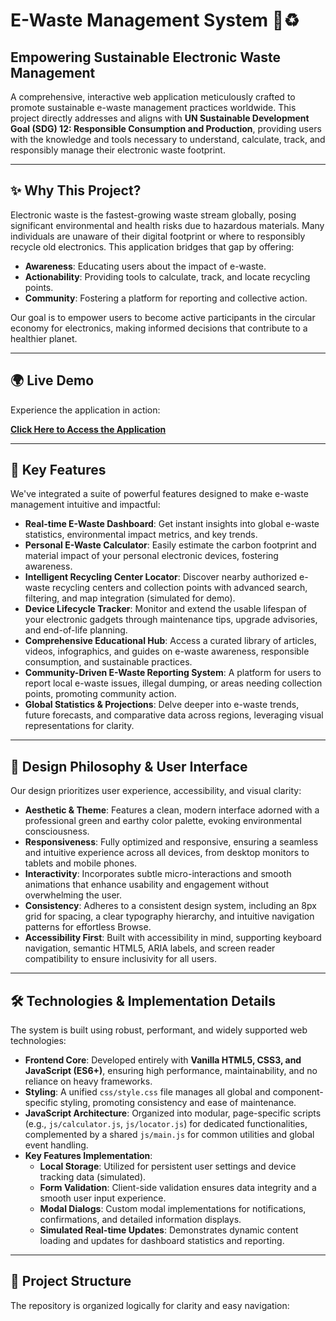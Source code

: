 # E-Waste Management System 🌿♻️

## Empowering Sustainable Electronic Waste Management

A comprehensive, interactive web application meticulously crafted to promote sustainable e-waste management practices worldwide. This project directly addresses and aligns with **UN Sustainable Development Goal (SDG) 12: Responsible Consumption and Production**, providing users with the knowledge and tools necessary to understand, calculate, track, and responsibly manage their electronic waste footprint.

---

## ✨ Why This Project?

Electronic waste is the fastest-growing waste stream globally, posing significant environmental and health risks due to hazardous materials. Many individuals are unaware of their digital footprint or where to responsibly recycle old electronics. This application bridges that gap by offering:

* **Awareness**: Educating users about the impact of e-waste.
* **Actionability**: Providing tools to calculate, track, and locate recycling points.
* **Community**: Fostering a platform for reporting and collective action.

Our goal is to empower users to become active participants in the circular economy for electronics, making informed decisions that contribute to a healthier planet.

---

## 🌍 Live Demo

Experience the application in action:

[**Click Here to Access the Application**](https://kmishra2026.github.io/E-Waste-Management/)

---

## 🚀 Key Features

We've integrated a suite of powerful features designed to make e-waste management intuitive and impactful:

* **Real-time E-Waste Dashboard**: Get instant insights into global e-waste statistics, environmental impact metrics, and key trends.
* **Personal E-Waste Calculator**: Easily estimate the carbon footprint and material impact of your personal electronic devices, fostering awareness.
* **Intelligent Recycling Center Locator**: Discover nearby authorized e-waste recycling centers and collection points with advanced search, filtering, and map integration (simulated for demo).
* **Device Lifecycle Tracker**: Monitor and extend the usable lifespan of your electronic gadgets through maintenance tips, upgrade advisories, and end-of-life planning.
* **Comprehensive Educational Hub**: Access a curated library of articles, videos, infographics, and guides on e-waste awareness, responsible consumption, and sustainable practices.
* **Community-Driven E-Waste Reporting System**: A platform for users to report local e-waste issues, illegal dumping, or areas needing collection points, promoting community action.
* **Global Statistics & Projections**: Delve deeper into e-waste trends, future forecasts, and comparative data across regions, leveraging visual representations for clarity.

---

## 🎨 Design Philosophy & User Interface

Our design prioritizes user experience, accessibility, and visual clarity:

* **Aesthetic & Theme**: Features a clean, modern interface adorned with a professional green and earthy color palette, evoking environmental consciousness.
* **Responsiveness**: Fully optimized and responsive, ensuring a seamless and intuitive experience across all devices, from desktop monitors to tablets and mobile phones.
* **Interactivity**: Incorporates subtle micro-interactions and smooth animations that enhance usability and engagement without overwhelming the user.
* **Consistency**: Adheres to a consistent design system, including an 8px grid for spacing, a clear typography hierarchy, and intuitive navigation patterns for effortless Browse.
* **Accessibility First**: Built with accessibility in mind, supporting keyboard navigation, semantic HTML5, ARIA labels, and screen reader compatibility to ensure inclusivity for all users.

---

## 🛠️ Technologies & Implementation Details

The system is built using robust, performant, and widely supported web technologies:

* **Frontend Core**: Developed entirely with **Vanilla HTML5, CSS3, and JavaScript (ES6+)**, ensuring high performance, maintainability, and no reliance on heavy frameworks.
* **Styling**: A unified `css/style.css` file manages all global and component-specific styling, promoting consistency and ease of maintenance.
* **JavaScript Architecture**: Organized into modular, page-specific scripts (e.g., `js/calculator.js`, `js/locator.js`) for dedicated functionalities, complemented by a shared `js/main.js` for common utilities and global event handling.
* **Key Features Implementation**:
    * **Local Storage**: Utilized for persistent user settings and device tracking data (simulated).
    * **Form Validation**: Client-side validation ensures data integrity and a smooth user input experience.
    * **Modal Dialogs**: Custom modal implementations for notifications, confirmations, and detailed information displays.
    * **Simulated Real-time Updates**: Demonstrates dynamic content loading and updates for dashboard statistics and reporting.

---

## 📂 Project Structure

The repository is organized logically for clarity and easy navigation:
